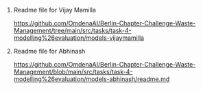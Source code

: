 
1. Readme file for Vijay Mamilla

	https://github.com/OmdenaAI/Berlin-Chapter-Challenge-Waste-Management/tree/main/src/tasks/task-4-modelling%26evaluation/models-vijaymamilla


2. Readme file for Abhinash

	https://github.com/OmdenaAI/Berlin-Chapter-Challenge-Waste-Management/blob/main/src/tasks/task-4-modelling%26evaluation/models-abhinash/readme.md

